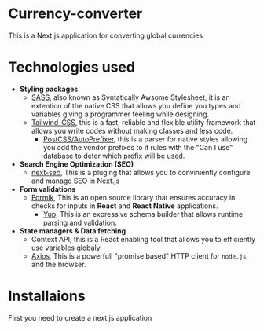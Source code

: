 # Currency-converter
This is a Next.js application for converting global currencies

# Technologies used

- **Styling packages**
    - [SASS](https://sass-lang.com/documentation/), also known as Syntatically Awsome Stylesheet, it is an extention of the native CSS that allows you define you types and variables giving a programmer feeling while designing.
    - [Tailwind-CSS](https://tailwindcss.com/), this is a fast, reliable and flexible utility framework 
    that allows you write codes without making classes and less code.
        - [PostCSS/AutoPrefixer](https://postcss.org/), this is a parser for native styles allowing you add the vendor prefixes to it rules with the "Can I use" database to deter which prefix will be used.
- **Search Engine Optimization (SEO)**
    - [next-seo](https://github.com/garmeeh/next-seo), This is a pluging that allows you to conviniently configure and manage SEO in Next.js
- **Form validations** 
    - [Formik](https://formik.org/), This is an open source library that ensures accuracy in checks for inputs in **React** and **React Native** applications.
        - [Yup](https://github.com/jquense/yup), This is an expressive schema builder that allows runtime parsing and validation.
- **State managers & Data fetching**
    - Context API, this is a React enabling tool that allows you to efficiently use variables globaly.
    - [Axios](https://axios-http.com/docs/intro), This is a powerfull "promise based" HTTP client for `node.js` and the browser.
# Installaions
 First you need to create a next.js application 


